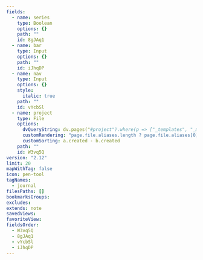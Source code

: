 ```yaml
---
fields:
  - name: series
    type: Boolean
    options: {}
    path: ""
    id: 8gJAq1
  - name: bar
    type: Input
    options: {}
    path: ""
    id: iJhqDP
  - name: nav
    type: Input
    options: {}
    style:
      italic: true
    path: ""
    id: vYcbSl
  - name: project
    type: File
    options:
      dvQueryString: dv.pages("#project").where(p => ["_templates", "_mm"].every(path => !p.file.path.includes(path)))
      customRendering: "page.file.aliases.length ? page.file.aliases[0] : page.file.name"
      customSorting: a.created - b.created
    path: ""
    id: W3vq5Q
version: "2.12"
limit: 20
mapWithTag: false
icon: pen-tool
tagNames:
  - journal
filesPaths: []
bookmarksGroups: 
excludes: 
extends: note
savedViews: 
favoriteView: 
fieldsOrder:
  - W3vq5Q
  - 8gJAq1
  - vYcbSl
  - iJhqDP
---
```

